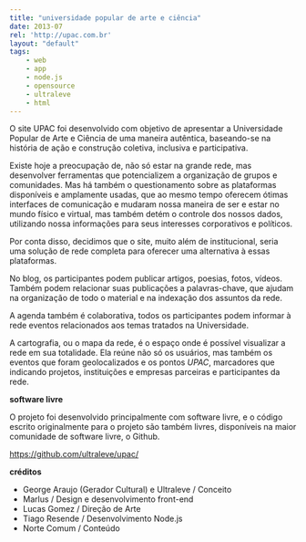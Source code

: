 ```yaml
---
title: "universidade popular de arte e ciência"
date: 2013-07
rel: 'http://upac.com.br'
layout: "default"
tags:
	- web
	- app
	- node.js
	- opensource
	- ultraleve
	- html
---
```


O site UPAC foi desenvolvido com objetivo de apresentar a Universidade Popular de Arte e Ciência de uma maneira autêntica, baseando-se na história de ação e construção coletiva, inclusiva e participativa.

Existe hoje a preocupação de, não só estar na grande rede, mas desenvolver ferramentas que potencializem a organização de grupos e comunidades. Mas há também o questionamento sobre as plataformas disponíveis e amplamente usadas, que ao mesmo tempo oferecem ótimas interfaces de comunicação e mudaram nossa maneira de ser e estar no mundo físico e virtual, mas também detém o controle dos nossos dados, utilizando nossa informações para seus interesses corporativos e políticos.

Por conta disso, decidimos que o site, muito além de institucional, seria uma solução de rede completa para oferecer uma alternativa à essas plataformas.

No blog, os participantes podem publicar artigos, poesias, fotos, vídeos. Também podem relacionar suas publicações a palavras-chave, que ajudam na organização de todo o material e na indexação dos assuntos da rede.

A agenda também é colaborativa, todos os participantes podem informar à rede eventos relacionados aos temas tratados na Universidade.

A cartografia, ou o mapa da rede, é o espaço onde é possível visualizar a rede em sua totalidade. Ela reúne não só os usuários, mas também os eventos que foram geolocalizados e os pontos *UPAC*, marcadores que indicando projetos, instituições e empresas parceiras e participantes da rede.

**software livre**

O projeto foi desenvolvido principalmente com software livre, e o código escrito originalmente para o projeto são também livres, disponíveis na maior comunidade de software livre, o Github.

<https://github.com/ultraleve/upac/>

**créditos**

- George Araujo (Gerador Cultural) e Ultraleve / Conceito
- Marlus / Design e desenvolvimento front-end
- Lucas Gomez / Direção de Arte
- Tiago Resende / Desenvolvimento Node.js
- Norte Comum / Conteúdo